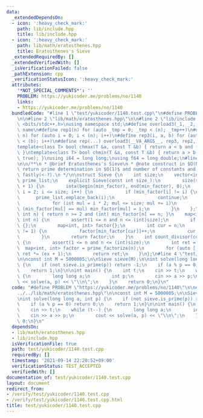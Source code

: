 ```yaml
---
data:
  _extendedDependsOn:
  - icon: ':heavy_check_mark:'
    path: lib/include.hpp
    title: lib/include.hpp
  - icon: ':heavy_check_mark:'
    path: lib/math/eratosthenes.hpp
    title: Eratosthenes's Sieve
  _extendedRequiredBy: []
  _extendedVerifiedWith: []
  _isVerificationFailed: false
  _pathExtension: cpp
  _verificationStatusIcon: ':heavy_check_mark:'
  attributes:
    '*NOT_SPECIAL_COMMENTS*': ''
    PROBLEM: https://yukicoder.me/problems/no/1140
    links:
    - https://yukicoder.me/problems/no/1140
  bundledCode: "#line 1 \"test/yukicoder/1140.test.cpp\"\n#define PROBLEM \"https://yukicoder.me/problems/no/1140\"\
    \n\n#line 2 \"lib/math/eratosthenes.hpp\"\n\n#line 2 \"lib/include.hpp\"\n\n#include\
    \ <bits/stdc++.h>\nusing namespace std;\n#define overload3(_1, _2, _3, name, ...)\
    \ name\n#define rep1(n) for (auto _tmp = 0; _tmp < (n); _tmp++)\n#define rep2(i,\
    \ n) for (auto i = 0; i < (n); i++)\n#define rep3(i, a, b) for (auto i = a; i\
    \ < (b); i++)\n#define rep(...) overload3(__VA_ARGS__, rep3, rep2, rep1)(__VA_ARGS__)\n\
    template<class T> bool chmax(T &a, const T &b) { return a < b and (a = b, true);\
    \ }\ntemplate<class T> bool chmin(T &a, const T &b) { return a > b and (a = b,\
    \ true); }\nusing i64 = long long;\nusing f64 = long double;\n#line 4 \"lib/math/eratosthenes.hpp\"\
    \n\n/**\n * @brief Eratosthenes's Sieve\n * @note construct in $O(NloglogN)$,\
    \ return prime determination in $O(1)$ and number of constants and prime factorization\
    \ fastly(<-?).\n */\n\nstruct Sieve {\n    int size;\n    vector<int> min_factor,\
    \ prime_list;\n    explicit Sieve(const int size_):\n        size(size_), min_factor(size_\
    \ + 1) {\n        iota(begin(min_factor), end(min_factor), 0);\n        for (int\
    \ i = 2; i <= size; i++) {\n            if (min_factor[i] != i) {\n          \
    \      prime_list.emplace_back(i);\n                continue;\n            }\n\
    \            for (int mul = i * 2; mul <= size; mul += i)\n                if\
    \ (min_factor[mul] == mul) min_factor[mul] = i;\n        }\n    };\n    bool is_prime(const\
    \ int n) { return n >= 2 and (int) min_factor[n] == n; }\n    map<int, int> prime_factorize(const\
    \ int n) {\n        assert(1 <= n and n <= (int)size);\n        if (n == 1) return\
    \ {};\n        map<int, int> factor{};\n        int cur = n;\n        while (cur\
    \ != 1) {\n            factor[min_factor[cur]]++;\n            cur /= min_factor[cur];\n\
    \        }\n        return factor;\n    }\n    int count_divisor(const int n)\
    \ {\n        assert(1 <= n and n <= (int)size);\n        int ret = 1;\n      \
    \  map<int, int> factor = prime_factorize(n);\n        for (auto [_, ex]: factor)\
    \ ret *= (ex + 1);\n        return ret;\n    }\n};\n#line 4 \"test/yukicoder/1140.test.cpp\"\
    \n\nconst int M = 5000005;\n\nSieve sieve(M);\n\nint solve(long long a, int p)\
    \ {\n    if (not sieve.is_prime(p)) return -1;\n    if (a % p == 0) return 0;\n\
    \    return 1;\n}\n\nint main() {\n    int t;\n    cin >> t;\n    while (t--)\
    \ {\n        long long a;\n        int p;\n        cin >> a >> p;\n        cout\
    \ << solve(a, p) << \"\\n\";\n    }\n    return 0;\n}\n"
  code: "#define PROBLEM \"https://yukicoder.me/problems/no/1140\"\n\n#include \"\
    ../../lib/math/eratosthenes.hpp\"\n\nconst int M = 5000005;\n\nSieve sieve(M);\n\
    \nint solve(long long a, int p) {\n    if (not sieve.is_prime(p)) return -1;\n\
    \    if (a % p == 0) return 0;\n    return 1;\n}\n\nint main() {\n    int t;\n\
    \    cin >> t;\n    while (t--) {\n        long long a;\n        int p;\n    \
    \    cin >> a >> p;\n        cout << solve(a, p) << \"\\n\";\n    }\n    return\
    \ 0;\n}\n"
  dependsOn:
  - lib/math/eratosthenes.hpp
  - lib/include.hpp
  isVerificationFile: true
  path: test/yukicoder/1140.test.cpp
  requiredBy: []
  timestamp: '2021-09-14 22:20:52+09:00'
  verificationStatus: TEST_ACCEPTED
  verifiedWith: []
documentation_of: test/yukicoder/1140.test.cpp
layout: document
redirect_from:
- /verify/test/yukicoder/1140.test.cpp
- /verify/test/yukicoder/1140.test.cpp.html
title: test/yukicoder/1140.test.cpp
---
```

